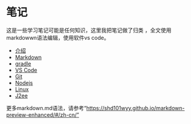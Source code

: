# 笔记
这是一些学习笔记可能是任何知识，这里我把笔记做了归类 ，全文使用markdowwn语法编辑，使用软件vs code。

* [介绍](readme.md)
* [Markdown](markdown/readme.md)
* [gradle](gradle/readme.md)
* [VS Code](vs_code/readme.md)
* [Git](git/readme.md)
* [Nodejs](Nodejs/readme.md)
* [Linux](Linux/readme.md)
* [J2ee](j2ee/readme.md)


更多markdown.md语法，请参考“https://shd101wyy.github.io/markdown-preview-enhanced/#/zh-cn/”

